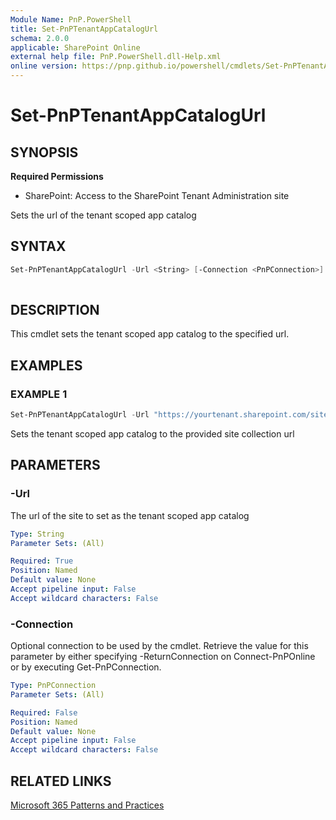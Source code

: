 ```yaml
---
Module Name: PnP.PowerShell
title: Set-PnPTenantAppCatalogUrl
schema: 2.0.0
applicable: SharePoint Online
external help file: PnP.PowerShell.dll-Help.xml
online version: https://pnp.github.io/powershell/cmdlets/Set-PnPTenantAppCatalogUrl.html
---
```

 
# Set-PnPTenantAppCatalogUrl

## SYNOPSIS

**Required Permissions**

* SharePoint: Access to the SharePoint Tenant Administration site

Sets the url of the tenant scoped app catalog

## SYNTAX

```powershell
Set-PnPTenantAppCatalogUrl -Url <String> [-Connection <PnPConnection>]  
 
```

## DESCRIPTION
This cmdlet sets the tenant scoped app catalog to the specified url.

## EXAMPLES

### EXAMPLE 1
```powershell
Set-PnPTenantAppCatalogUrl -Url "https://yourtenant.sharepoint.com/sites/appcatalog"
```

Sets the tenant scoped app catalog to the provided site collection url

## PARAMETERS

### -Url
The url of the site to set as the tenant scoped app catalog

```yaml
Type: String
Parameter Sets: (All)

Required: True
Position: Named
Default value: None
Accept pipeline input: False
Accept wildcard characters: False
```

### -Connection
Optional connection to be used by the cmdlet. Retrieve the value for this parameter by either specifying -ReturnConnection on Connect-PnPOnline or by executing Get-PnPConnection.

```yaml
Type: PnPConnection
Parameter Sets: (All)

Required: False
Position: Named
Default value: None
Accept pipeline input: False
Accept wildcard characters: False
```

## RELATED LINKS

[Microsoft 365 Patterns and Practices](https://aka.ms/m365pnp)

